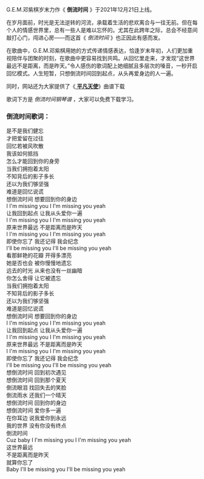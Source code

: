 

G.E.M.邓紫棋岁末力作《 **倒流时间** 》于2021年12月21日上线。

在岁月面前，时光是无法逆转的河流，承载着生活的悲欢离合与一往无前。但在每个人的情感世界里，总有一些人是难以忘怀的。尤其在此跨年之际，总会不经意间敲打心门，闯进心房——而这首《
_倒流时间_ 》也正因此有感而发。

在歌曲中，G.E.M.邓紫棋用她的方式传递情感表达，恰逢岁末年初，人们更加重视陪伴与团聚的时刻，在歌曲中更容易找到共鸣。从回忆里走来，才发现“这世界最远不是距离，而是昨天。”令人感伤的歌词配上她细腻且多层次的嗓音，一秒开启回忆模式。人生短暂，只想倒流时间回到起点，从头再爱身边的人一遍。

同时，网站还为大家提供了《[ **平凡天使**](Music-11183-平凡天使-邓紫棋新歌写尽世间温暖道尽平凡伟大.html "平凡天使")》曲谱下载

歌词下方是 _倒流时间钢琴谱_ ，大家可以免费下载学习。

### 倒流时间歌词：

是不是我们健忘  
才把爱留在过往  
回忆若被风吹散  
我该如何抵挡  
怎么才能回到你的身旁  
当我们拥抱着太阳  
不知背后的影子多长  
还以为我们够坚强  
难道是回忆说谎  
想倒流时间 想要回到你的身边  
I I'm missing you I I'm missing you yeah  
让我回到起点 让我从头爱你一遍  
I I'm missing you I I'm missing you yeah  
原来世界最远 不是距离而是昨天  
I I'm missing you I I'm missing you yeah  
即使你忘了 我还记得 我会纪念  
I'll be missing you I'll be missing you yeah  
看那鲜艳的花瓣 开得多漂亮  
她是否也会 被你慢慢地遗忘  
远去的时光 从来也没有一丝幽暗  
你怎么舍得 让它被遗忘  
当我们拥抱着太阳  
不知背后的影子多长  
还以为我们够坚强  
难道是回忆说谎  
想倒流时间 想要回到你的身边  
I I'm missing you I I'm missing you yeah  
让我回到起点 让我从头爱你一遍  
I I'm missing you I I'm missing you yeah  
原来世界最远 不是距离而是昨天  
I I'm missing you I I'm missing you yeah  
即使你忘了 我还记得 我会纪念  
I'll be missing you I'll be missing you yeah  
想倒流时间 回到初次遇见  
想倒流时间 回到那个夏天  
倒流眼泪 找回失去的笑脸  
倒流雨水 还我们一个晴天  
想倒流时间 回到你的身边  
想倒流时间 爱你多一遍  
在你耳边 说我爱你到永远  
我的世界 没有你没有终点  
倒流时间  
Cuz baby I I'm missing you I I'm missing you yeah  
这世界最远  
不是距离而是昨天  
就算你忘了  
Baby I'll be missing you I'll be missing you yeah

